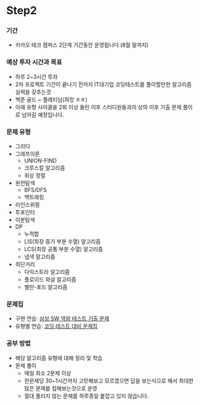 # Step2
### 기간
- 카카오 테크 캠퍼스 2단계 기간동안 운영됩니다.(8월 말까지)
### 예상 투자 시간과 목표
- 하루 2~3시간 투자
- 2차 프로젝트 기간이 끝나기 전까지 IT대기업 코딩테스트를 풀이할만한 알고리즘 실력을 갖추는것
- 백준 골드 ~ 플레티넘(희망 ㅎㅎ)
- 아래 유형 사이클을 2회 이상 돌린 이후 스터디원들과의 상의 이후 기출 문제 풀이로 넘어갈 예정입니다.
### 문제 유형
- 그리디
- 그래프이론
  - UNION-FIND
  - 크루스칼 알고리즘
  - 위상 정렬
- 완전탐색
  - BFS/DFS
  - 백트래킹
- 라인스위핑
- 투포인터
- 이분탐색
- DP
  - 누적합
  - LIS(최장 증가 부분 수열) 알고리즘
  - LCS(최장 공통 부분 수열) 알고리즘
  - 냅색 알고리즘
- 최단거리
  - 다익스트라 알고리즘
  - 플로이드 와샬 알고리즘
  - 벨만-포드 알고리즘
### 문제집
  - 구현 연습: [삼성 SW 역량 테스트 기출 문제](https://www.acmicpc.net/workbook/view/1152)
  - 유형별 연습: [코딩 테스트 대비 문제집](https://github.com/tony9402/baekjoon)
### 공부 방법
  - 해당 알고리즘 유형에 대해 정리 및 학습
  - 문제 풀이
    - 매일 최소 2문제 이상
    - 한문제당 30~1시간까지 고민해보고 모르겠으면 답을 보는식으로 해서 최대한 많은 문제를 접해보는것으로 운영
    - 절대 풀리지 않는 문제를 하루종일 붙잡고 있지 않습니다. 

